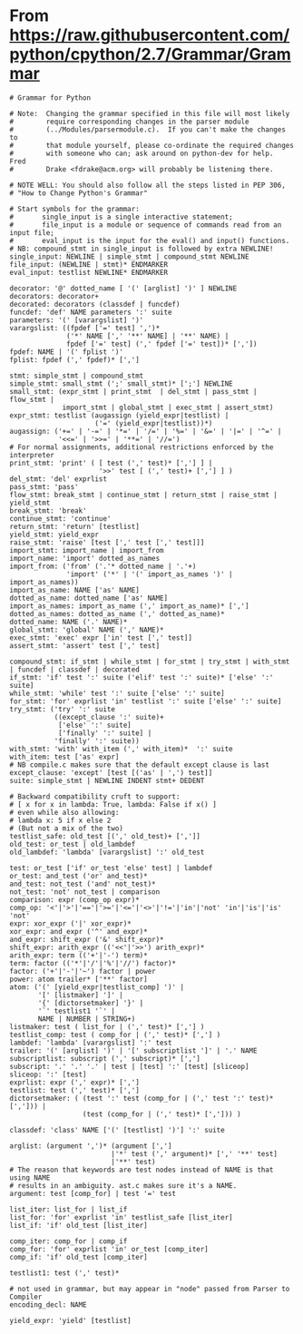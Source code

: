 # From https://raw.githubusercontent.com/python/cpython/2.7/Grammar/Grammar

    # Grammar for Python
    
    # Note:  Changing the grammar specified in this file will most likely
    #        require corresponding changes in the parser module
    #        (../Modules/parsermodule.c).  If you can't make the changes to
    #        that module yourself, please co-ordinate the required changes
    #        with someone who can; ask around on python-dev for help.  Fred
    #        Drake <fdrake@acm.org> will probably be listening there.
    
    # NOTE WELL: You should also follow all the steps listed in PEP 306,
    # "How to Change Python's Grammar"
    
    # Start symbols for the grammar:
    #       single_input is a single interactive statement;
    #       file_input is a module or sequence of commands read from an input file;
    #       eval_input is the input for the eval() and input() functions.
    # NB: compound_stmt in single_input is followed by extra NEWLINE!
    single_input: NEWLINE | simple_stmt | compound_stmt NEWLINE
    file_input: (NEWLINE | stmt)* ENDMARKER
    eval_input: testlist NEWLINE* ENDMARKER
    
    decorator: '@' dotted_name [ '(' [arglist] ')' ] NEWLINE
    decorators: decorator+
    decorated: decorators (classdef | funcdef)
    funcdef: 'def' NAME parameters ':' suite
    parameters: '(' [varargslist] ')'
    varargslist: ((fpdef ['=' test] ',')*
                  ('*' NAME [',' '**' NAME] | '**' NAME) |
                  fpdef ['=' test] (',' fpdef ['=' test])* [','])
    fpdef: NAME | '(' fplist ')'
    fplist: fpdef (',' fpdef)* [',']
    
    stmt: simple_stmt | compound_stmt
    simple_stmt: small_stmt (';' small_stmt)* [';'] NEWLINE
    small_stmt: (expr_stmt | print_stmt  | del_stmt | pass_stmt | flow_stmt |
                 import_stmt | global_stmt | exec_stmt | assert_stmt)
    expr_stmt: testlist (augassign (yield_expr|testlist) |
                         ('=' (yield_expr|testlist))*)
    augassign: ('+=' | '-=' | '*=' | '/=' | '%=' | '&=' | '|=' | '^=' |
                '<<=' | '>>=' | '**=' | '//=')
    # For normal assignments, additional restrictions enforced by the interpreter
    print_stmt: 'print' ( [ test (',' test)* [','] ] |
                          '>>' test [ (',' test)+ [','] ] )
    del_stmt: 'del' exprlist
    pass_stmt: 'pass'
    flow_stmt: break_stmt | continue_stmt | return_stmt | raise_stmt | yield_stmt
    break_stmt: 'break'
    continue_stmt: 'continue'
    return_stmt: 'return' [testlist]
    yield_stmt: yield_expr
    raise_stmt: 'raise' [test [',' test [',' test]]]
    import_stmt: import_name | import_from
    import_name: 'import' dotted_as_names
    import_from: ('from' ('.'* dotted_name | '.'+)
                  'import' ('*' | '(' import_as_names ')' | import_as_names))
    import_as_name: NAME ['as' NAME]
    dotted_as_name: dotted_name ['as' NAME]
    import_as_names: import_as_name (',' import_as_name)* [',']
    dotted_as_names: dotted_as_name (',' dotted_as_name)*
    dotted_name: NAME ('.' NAME)*
    global_stmt: 'global' NAME (',' NAME)*
    exec_stmt: 'exec' expr ['in' test [',' test]]
    assert_stmt: 'assert' test [',' test]
    
    compound_stmt: if_stmt | while_stmt | for_stmt | try_stmt | with_stmt | funcdef | classdef | decorated
    if_stmt: 'if' test ':' suite ('elif' test ':' suite)* ['else' ':' suite]
    while_stmt: 'while' test ':' suite ['else' ':' suite]
    for_stmt: 'for' exprlist 'in' testlist ':' suite ['else' ':' suite]
    try_stmt: ('try' ':' suite
               ((except_clause ':' suite)+
                ['else' ':' suite]
                ['finally' ':' suite] |
               'finally' ':' suite))
    with_stmt: 'with' with_item (',' with_item)*  ':' suite
    with_item: test ['as' expr]
    # NB compile.c makes sure that the default except clause is last
    except_clause: 'except' [test [('as' | ',') test]]
    suite: simple_stmt | NEWLINE INDENT stmt+ DEDENT
    
    # Backward compatibility cruft to support:
    # [ x for x in lambda: True, lambda: False if x() ]
    # even while also allowing:
    # lambda x: 5 if x else 2
    # (But not a mix of the two)
    testlist_safe: old_test [(',' old_test)+ [',']]
    old_test: or_test | old_lambdef
    old_lambdef: 'lambda' [varargslist] ':' old_test
    
    test: or_test ['if' or_test 'else' test] | lambdef
    or_test: and_test ('or' and_test)*
    and_test: not_test ('and' not_test)*
    not_test: 'not' not_test | comparison
    comparison: expr (comp_op expr)*
    comp_op: '<'|'>'|'=='|'>='|'<='|'<>'|'!='|'in'|'not' 'in'|'is'|'is' 'not'
    expr: xor_expr ('|' xor_expr)*
    xor_expr: and_expr ('^' and_expr)*
    and_expr: shift_expr ('&' shift_expr)*
    shift_expr: arith_expr (('<<'|'>>') arith_expr)*
    arith_expr: term (('+'|'-') term)*
    term: factor (('*'|'/'|'%'|'//') factor)*
    factor: ('+'|'-'|'~') factor | power
    power: atom trailer* ['**' factor]
    atom: ('(' [yield_expr|testlist_comp] ')' |
           '[' [listmaker] ']' |
           '{' [dictorsetmaker] '}' |
           '`' testlist1 '`' |
           NAME | NUMBER | STRING+)
    listmaker: test ( list_for | (',' test)* [','] )
    testlist_comp: test ( comp_for | (',' test)* [','] )
    lambdef: 'lambda' [varargslist] ':' test
    trailer: '(' [arglist] ')' | '[' subscriptlist ']' | '.' NAME
    subscriptlist: subscript (',' subscript)* [',']
    subscript: '.' '.' '.' | test | [test] ':' [test] [sliceop]
    sliceop: ':' [test]
    exprlist: expr (',' expr)* [',']
    testlist: test (',' test)* [',']
    dictorsetmaker: ( (test ':' test (comp_for | (',' test ':' test)* [','])) |
                      (test (comp_for | (',' test)* [','])) )
    
    classdef: 'class' NAME ['(' [testlist] ')'] ':' suite
    
    arglist: (argument ',')* (argument [',']
                             |'*' test (',' argument)* [',' '**' test]
                             |'**' test)
    # The reason that keywords are test nodes instead of NAME is that using NAME
    # results in an ambiguity. ast.c makes sure it's a NAME.
    argument: test [comp_for] | test '=' test
    
    list_iter: list_for | list_if
    list_for: 'for' exprlist 'in' testlist_safe [list_iter]
    list_if: 'if' old_test [list_iter]
    
    comp_iter: comp_for | comp_if
    comp_for: 'for' exprlist 'in' or_test [comp_iter]
    comp_if: 'if' old_test [comp_iter]
    
    testlist1: test (',' test)*
    
    # not used in grammar, but may appear in "node" passed from Parser to Compiler
    encoding_decl: NAME
    
    yield_expr: 'yield' [testlist]
